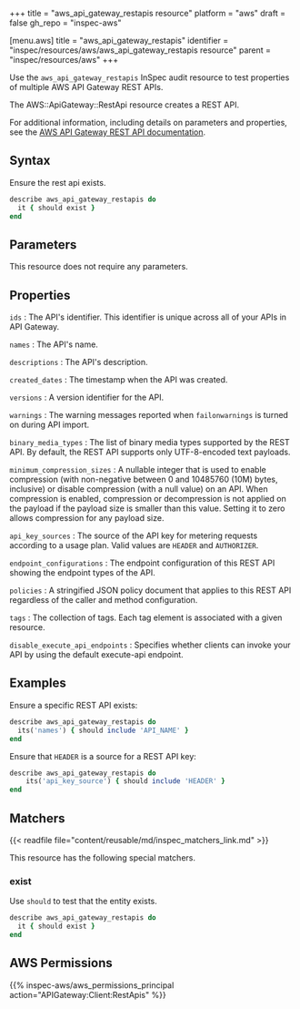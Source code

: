 +++
title = "aws_api_gateway_restapis resource"
platform = "aws"
draft = false
gh_repo = "inspec-aws"

[menu.aws]
title = "aws_api_gateway_restapis"
identifier = "inspec/resources/aws/aws_api_gateway_restapis resource"
parent = "inspec/resources/aws"
+++

Use the `aws_api_gateway_restapis` InSpec audit resource to test properties of multiple AWS API Gateway REST APIs.

The AWS::ApiGateway::RestApi resource creates a REST API.

For additional information, including details on parameters and properties, see the [AWS API Gateway REST API documentation](https://docs.aws.amazon.com/AWSCloudFormation/latest/UserGuide/aws-resource-apigateway-restapi.html).

## Syntax

Ensure the rest api exists.

```ruby
describe aws_api_gateway_restapis do
  it { should exist }
end
```

## Parameters

This resource does not require any parameters.

## Properties

`ids`
: The API's identifier. This identifier is unique across all of your APIs in API Gateway.

`names`
: The API's name.

`descriptions`
: The API's description.

`created_dates`
: The timestamp when the API was created.

`versions`
: A version identifier for the API.

`warnings`
: The warning messages reported when `failonwarnings` is turned on during API import.

`binary_media_types`
: The list of binary media types supported by the REST API. By default, the REST API supports only UTF-8-encoded text payloads.

`minimum_compression_sizes`
: A nullable integer that is used to enable compression (with non-negative between 0 and 10485760 (10M) bytes, inclusive) or disable compression (with a null value) on an API. When compression is enabled, compression or decompression is not applied on the payload if the payload size is smaller than this value. Setting it to zero allows compression for any payload size.

`api_key_sources`
: The source of the API key for metering requests according to a usage plan. Valid values are `HEADER` and `AUTHORIZER`.

`endpoint_configurations`
: The endpoint configuration of this REST API showing the endpoint types of the API.

`policies`
: A stringified JSON policy document that applies to this REST API regardless of the caller and method configuration.

`tags`
: The collection of tags. Each tag element is associated with a given resource.

`disable_execute_api_endpoints`
: Specifies whether clients can invoke your API by using the default execute-api endpoint.

## Examples

Ensure a specific REST API exists:

```ruby
describe aws_api_gateway_restapis do
  its('names') { should include 'API_NAME' }
end
```

Ensure that `HEADER` is a source for a REST API key:

```ruby
describe aws_api_gateway_restapis do
    its('api_key_source') { should include 'HEADER' }
end
```

## Matchers

{{< readfile file="content/reusable/md/inspec_matchers_link.md" >}}

This resource has the following special matchers.

### exist

Use `should` to test that the entity exists.

```ruby
describe aws_api_gateway_restapis do
  it { should exist }
end
```

## AWS Permissions

{{% inspec-aws/aws_permissions_principal action="APIGateway:Client:RestApis" %}}
